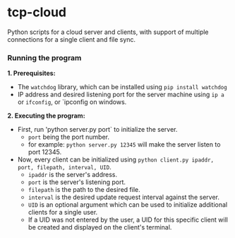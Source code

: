 # tcp-cloud

Python scripts for a cloud server and clients, with support of multiple connections for a single client and file sync.

### Running the program

**1. Prerequisites:**
  - The `watchdog` library, which can be installed using `pip install watchdog`
  - IP address and desired listening port for the server machine using `ip a` or `ifconfig`, or `ipconfig on windows.

**2. Executing the program:**
  - First, run 'python server.py port` to initialize the server.
    - `port` being the port number.
    - for example: `python server.py 12345` will make the server listen to port 12345.
  - Now, every client can be initialized using `python client.py ipaddr, port, filepath, interval, UID`.
    - `ipaddr` is the server's address.
    - `port` is the server's listening port.
    - `filepath` is the path to the desired file.
    - `interval` is the desired update request interval against the server.
    - `UID` is an optional argument which can be used to initialize additional clients for a single user.
    - If a UID was not entered by the user, a UID for this specific client will be created and displayed on the client's terminal.
